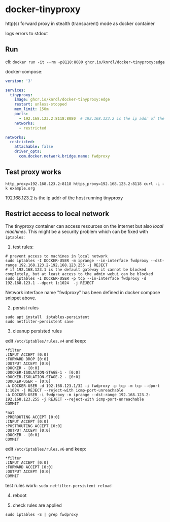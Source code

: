 # docker-tinyproxy
http(s) forward proxy in stealth (transparent) mode as docker container

logs errors to stdout

## Run
cli: `docker run -it --rm -p8118:8080 ghcr.io/knrdl/docker-tinyproxy:edge`

docker-compose:
```yaml
version: '3'

services:
  tinyproxy:
    image: ghcr.io/knrdl/docker-tinyproxy:edge
    restart: unless-stopped
    mem_limit: 150m
    ports:
      - 192.168.123.2:8118:8080  # 192.168.123.2 is the ip addr of the host (optional, defaults to bind to all interfaces)
    networks:
      - restricted

networks:
  restricted:
    attachable: false
    driver_opts:
      com.docker.network.bridge.name: fwdproxy
```

## Test proxy works

`http_proxy=192.168.123.2:8118 https_proxy=192.168.123.2:8118 curl -L -k example.org`

192.168.123.2 is the ip addr of the host running tinyproxy


## Restrict access to local network

The tinyproxy container can access resources on the internet but also *local machines*. This might be a security problem which can be fixed with `iptables`:

1. test rules:
```shell
# prevent access to machines in local network 
sudo iptables -I DOCKER-USER -m iprange --in-interface fwdproxy --dst-range 192.168.123.2-192.168.123.255 -j REJECT
# if 192.168.123.1 is the default gateway it cannot be blocked completely, but at least access to the admin webui can be blocked
sudo iptables -I DOCKER-USER -p tcp --in-interface fwdproxy -d 192.168.123.1 --dport 1:1024  -j REJECT
```
Network interface name "fwdproxy" has been defined in docker compose snippet above.

2. persist rules
```shell
sudo apt install  iptables-persistent
sudo netfilter-persistent save
```

3. cleanup persisted rules

edit `/etc/iptables/rules.v4` and keep:
```
*filter
:INPUT ACCEPT [0:0]
:FORWARD DROP [0:0]
:OUTPUT ACCEPT [0:0]
:DOCKER - [0:0]
:DOCKER-ISOLATION-STAGE-1 - [0:0]
:DOCKER-ISOLATION-STAGE-2 - [0:0]
:DOCKER-USER - [0:0]
-A DOCKER-USER -d 192.168.123.1/32 -i fwdproxy -p tcp -m tcp --dport 1:1024 -j REJECT --reject-with icmp-port-unreachable
-A DOCKER-USER -i fwdproxy -m iprange --dst-range 192.168.123.2-192.168.123.255 -j REJECT --reject-with icmp-port-unreachable
COMMIT

*nat
:PREROUTING ACCEPT [0:0]
:INPUT ACCEPT [0:0]
:POSTROUTING ACCEPT [0:0]
:OUTPUT ACCEPT [0:0]
:DOCKER - [0:0]
COMMIT
```

edit `/etc/iptables/rules.v6` and keep:
```
*filter
:INPUT ACCEPT [0:0]
:FORWARD ACCEPT [0:0]
:OUTPUT ACCEPT [0:0]
COMMIT
```

test rules work: `sudo netfilter-persistent reload`

4. reboot

5. check rules are applied

`sudo iptables -S | grep fwdproxy`
